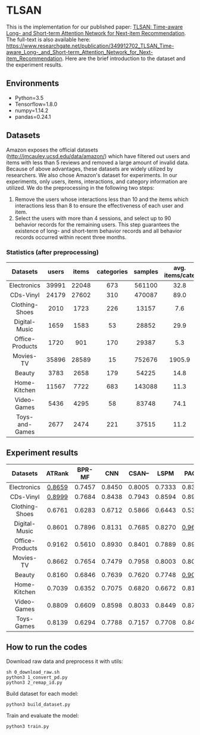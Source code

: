 # TLSAN
This is the implementation for our published paper: [TLSAN: Time-aware Long- and Short-term Attention Network for Next-item Recommendation](https://www.sciencedirect.com/science/article/abs/pii/S0925231221002605). The full-text is also available here: https://www.researchgate.net/publication/349912702_TLSAN_Time-aware_Long-_and_Short-term_Attention_Network_for_Next-item_Recommendation. Here are the brief introduction to the dataset and the experiment results. 

## Environments
- Python=3.5
- Tensorflow=1.8.0
- numpy=1.14.2
- pandas=0.24.1

## Datasets
Amazon exposes the official datasets (http://jmcauley.ucsd.edu/data/amazon/) which have filtered out users and items with less than 5 reviews and removed a large amount of invalid data. Because of above advantages, these datasets are widely utilized by researchers. We also chose Amazon's dataset for experiments. In our experiments, only users, items, interactions, and category information are utilized. We do the preprocessing in the following two steps:
1. Remove the users whose interactions less than 10 and the items which interactions less than 8 to ensure the effectiveness of each user and item.
2. Select the users with more than 4 sessions, and select up to 90 behavior records for the remaining users. This step guarantees the existence of long- and short-term behavior records and all behavior records occurred within recent three months.

### Statistics (after preprocessing)
Datasets | users | items | categories | samples | avg.<br>items/cate | avg.<br>behaviors/item | avg.<br>behaviors/user
:-: | :-: | :-: | :-: | :-: | :-: | :-: | :-:
Electronics | 39991 | 22048 | 673 | 561100 | 32.8 | 25.4 | 14.0
CDs-Vinyl | 24179 | 27602 | 310 | 470087 | 89.0 | 17.0 | 19.4
Clothing-Shoes | 2010 | 1723 | 226 | 13157 | 7.6 | 7.6 | 6.5
Digital-Music | 1659 | 1583 | 53 | 28852 | 29.9 | 18.2 | 17.4
Office-Products | 1720 | 901 | 170 | 29387 | 5.3 | 32.6 | 17.0
Movies-TV | 35896 | 28589 | 15 | 752676 | 1905.9 | 20.9 | 26.3
Beauty | 3783 | 2658 | 179 | 54225 | 14.8 | 20.4 | 14.3
Home-Kitchen | 11567 | 7722 | 683 | 143088 | 11.3 | 12.3 | 18.5
Video-Games | 5436 | 4295 | 58 | 83748 | 74.1 | 19.5 | 15.4
Toys-and-Games | 2677 | 2474 | 221 | 37515 | 11.2 | 15.2 | 14.0

## Experiment results
Datasets | ATRank | BPR-MF | CNN | CSAN– | LSPM | PACA | Bi-LSTM | SHAN | TLSAN
:-: | :-: | :-: | :-: | :-: | :-: | :-: | :-: | :-: | :-:
Electronics | <u>0.8659</u> | 0.7457 | 0.8450 | 0.8005 | 0.7333 | 0.8322 | 0.8495 | 0.7542 | **0.9230**
CDs-Vinyl | <u>0.8999</u> | 0.7684 | 0.8438 | 0.7943 | 0.8594 | 0.8919 | 0.8969 | 0.7138 | **0.9651**
Clothing-Shoes | 0.6761 | 0.6283 | 0.6712 | 0.5866 | 0.6443 | 0.5313 | 0.7004 | <u>0.7284</u> | **0.9363**
Digital-Music | 0.8601 | 0.7896 | 0.8131 | 0.7685 | 0.8270 | <u>0.9638</u> | 0.8468 | 0.7794 | **0.9753**
Office-Products | 0.9162 | 0.5610 | 0.8930 | 0.8401 | 0.7889 | 0.8994 | 0.8628 | <u>0.9576</u> | **0.9773**
Movies-TV | 0.8662 | 0.7654 | 0.7479 | 0.7958 | 0.8003 | 0.8055 | <u>0.8743</u> | 0.7771 | **0.8986**
Beauty | 0.8160 | 0.6846 | 0.7639 | 0.7620 | 0.7748 | <u>0.9016</u> | 0.8231 | 0.8953 | **0.9368**
Home-Kitchen | 0.7039 | 0.6352 | 0.7075 | 0.6820 | 0.6672 | 0.8165 | 0.7373 | <u>0.8230</u> | **0.8950**
Video-Games | 0.8809 | 0.6609 | 0.8598 | 0.8033 | 0.8449 | 0.8763 | 0.8598 | <u>0.9216</u> | **0.9459**
Toys-Games | 0.8139 | 0.6294 | 0.7788 | 0.7157 | 0.7708 | 0.8495 | 0.8012 | <u>0.8797</u> | **0.9309**

## How to run the codes
Download raw data and preprocess it with utils:
```
sh 0_download_raw.sh
python3 1_convert_pd.py
python3 2_remap_id.py
```
Build dataset for each model:
```
python3 build_dataset.py
```
Train and evaluate the model:
```
python3 train.py
```
